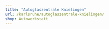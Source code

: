 ```yaml
---
title: "Autoglaszentrale Knielingen"
url: /karlsruhe/autoglaszentrale-knielingen/
shop: Autowerkstatt
---
```


